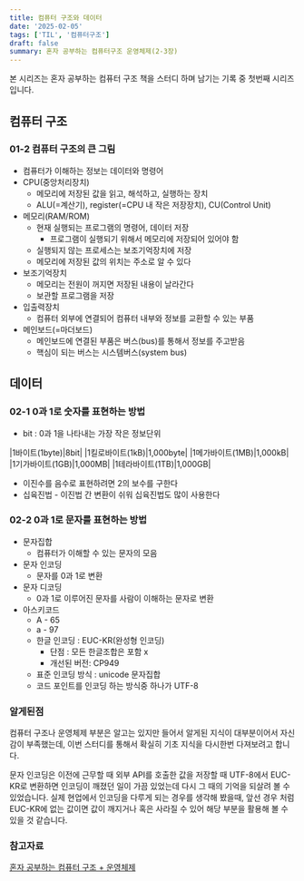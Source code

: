 ```yaml
---
title: 컴퓨터 구조와 데이터
date: '2025-02-05'
tags: ['TIL', '컴퓨터구조']
draft: false
summary: 혼자 공부하는 컴퓨터구조 운영체제(2-3장)
---
```

본 시리즈는 혼자 공부하는 컴퓨터 구조 책을 스터디 하며 남기는 기록 중 첫번째 시리즈 입니다.

## 컴퓨터 구조

### 01-2 컴퓨터 구조의 큰 그림

- 컴퓨터가 이해하는 정보는 데이터와 명령어
- CPU(중앙처리장치)
	- 메모리에 저장된 값을 읽고, 해석하고, 실행하는 장치
 	- ALU(=계산기), register(=CPU 내 작은 저장장치), CU(Control Unit)
- 메모리(RAM/ROM)
	- 현재 실행되는 프로그램의 명령어, 데이터 저장
		- 프로그램이 실행되기 위해서 메모리에 저장되어 있어야 함
	- 실행되지 않는 프로세스는 보조기억장치에 저장
	- 메모리에 저장된 값의 위치는 주소로 알 수 있다
- 보조기억장치
	- 메모리는 전원이 꺼지면 저장된 내용이 날라간다
	- 보관할 프로그램을 저장
- 입출력장치
	- 컴퓨터 외부에 연결되어 컴퓨터 내부와 정보를 교환할 수 있는 부품
- 메인보드(=마더보드)
	- 메인보드에 연결된 부품은 버스(bus)를 통해서 정보를 주고받음
    - 핵심이 되는 버스는 시스템버스(system bus)

## 데이터

### 02-1 0과 1로 숫자를 표현하는 방법

- bit : 0과 1을 나타내는 가장 작은 정보단위

|1바이트(1byte)|8bit|
|1킬로바이트(1kB)|1,000byte|
|1메가바이트(1MB)|1,000kB|
|1기가바이트(1GB)|1,000MB|
|1테라바이트(1TB)|1,000GB|

- 이진수를 음수로 표현하려면 2의 보수를 구한다
- 십육진법 - 이진법 간 변환이 쉬워 십육진법도 많이 사용한다

### 02-2 0과 1로 문자를 표현하는 방법

- 문자집합
	- 컴퓨터가 이해할 수 있는 문자의 모음
- 문자 인코딩
	- 문자를 0과 1로 변환
- 문자 디코딩
	- 0과 1로 이루어진 문자를 사람이 이해하는 문자로 변환
- 아스키코드
	- A - 65
	- a - 97
	- 한글 인코딩 : EUC-KR(완성형 인코딩)
		- 단점 : 모든 한글조합은 포함 x
		- 개선된 버전: CP949
	- 표준 인코딩 방식 : unicode 문자집합
	- 코드 포인트를 인코딩 하는 방식중 하나가 UTF-8

### 알게된점

컴퓨터 구조나 운영체제 부분은 알고는 있지만 들어서 알게된 지식이 대부분이어서 자신감이 부족했는데, 이번 스터디를 통해서 확실히 기초 지식을 다시한번 다져보려고 합니다.

문자 인코딩은 이전에 근무할 때 외부 API를 호출한 값을 저장할 때 UTF-8에서 EUC-KR로 변환하면 인코딩이 깨졌던 일이 가끔 있었는데 다시 그 때의 기억을 되살려 볼 수 있었습니다. 실제 현업에서 인코딩을 다루게 되는 경우를 생각해 봤을때, 앞선 경우 처럼 EUC-KR에 없는 값이면 값이 깨지거나 혹은 사라질 수 있어 해당 부분을 활용해 볼 수 있을 것 같습니다.

### 참고자료

[혼자 공부하는 컴퓨터 구조 + 운영체제](https://www.aladin.co.kr/shop/wproduct.aspx?ItemId=299014282)<br></br>